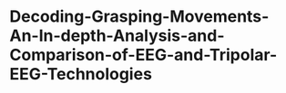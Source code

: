 # Decoding-Grasping-Movements-An-In-depth-Analysis-and-Comparison-of-EEG-and-Tripolar-EEG-Technologies